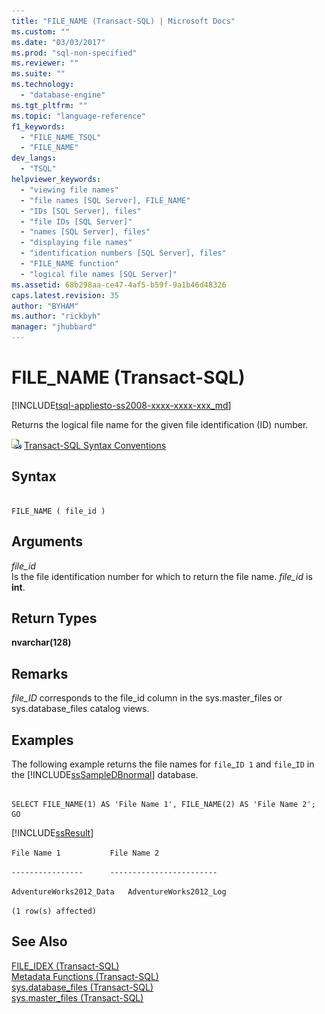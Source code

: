 ```yaml
---
title: "FILE_NAME (Transact-SQL) | Microsoft Docs"
ms.custom: ""
ms.date: "03/03/2017"
ms.prod: "sql-non-specified"
ms.reviewer: ""
ms.suite: ""
ms.technology: 
  - "database-engine"
ms.tgt_pltfrm: ""
ms.topic: "language-reference"
f1_keywords: 
  - "FILE_NAME_TSQL"
  - "FILE_NAME"
dev_langs: 
  - "TSQL"
helpviewer_keywords: 
  - "viewing file names"
  - "file names [SQL Server], FILE_NAME"
  - "IDs [SQL Server], files"
  - "file IDs [SQL Server]"
  - "names [SQL Server], files"
  - "displaying file names"
  - "identification numbers [SQL Server], files"
  - "FILE_NAME function"
  - "logical file names [SQL Server]"
ms.assetid: 68b298aa-ce47-4af5-b59f-9a1b46d48326
caps.latest.revision: 35
author: "BYHAM"
ms.author: "rickbyh"
manager: "jhubbard"
---
```

# FILE_NAME (Transact-SQL)
[!INCLUDE[tsql-appliesto-ss2008-xxxx-xxxx-xxx_md](../../includes/tsql-appliesto-ss2008-xxxx-xxxx-xxx-md.md)]

  Returns the logical file name for the given file identification (ID) number.  
  
 ![Topic link icon](../../database-engine/configure-windows/media/topic-link.gif "Topic link icon") [Transact-SQL Syntax Conventions](../../t-sql/language-elements/transact-sql-syntax-conventions-transact-sql.md)  
  
## Syntax  
  
```  
  
FILE_NAME ( file_id )   
```  
  
## Arguments  
 *file_id*  
 Is the file identification number for which to return the file name. *file_id* is **int**.  
  
## Return Types  
 **nvarchar(128)**  
  
## Remarks  
 *file_ID* corresponds to the file_id column in the sys.master_files or sys.database_files catalog views.  
  
## Examples  
 The following example returns the file names for `file`_`ID 1` and `file`\_`ID` in the [!INCLUDE[ssSampleDBnormal](../../includes/sssampledbnormal-md.md)] database.  
  
```tsql  
  
SELECT FILE_NAME(1) AS 'File Name 1', FILE_NAME(2) AS 'File Name 2';  
GO  
```  
  
 [!INCLUDE[ssResult](../../includes/ssresult-md.md)]  
  
 `File Name 1           File Name 2`  
  
 `----------------      ------------------------`  
  
 `AdventureWorks2012_Data   AdventureWorks2012_Log`  
  
 `(1 row(s) affected)`  
  
## See Also  
 [FILE_IDEX &#40;Transact-SQL&#41;](../../t-sql/functions/file-idex-transact-sql.md)   
 [Metadata Functions &#40;Transact-SQL&#41;](../../t-sql/functions/metadata-functions-transact-sql.md)   
 [sys.database_files &#40;Transact-SQL&#41;](../../relational-databases/system-catalog-views/sys-database-files-transact-sql.md)   
 [sys.master_files &#40;Transact-SQL&#41;](../../relational-databases/system-catalog-views/sys-master-files-transact-sql.md)  
  
  